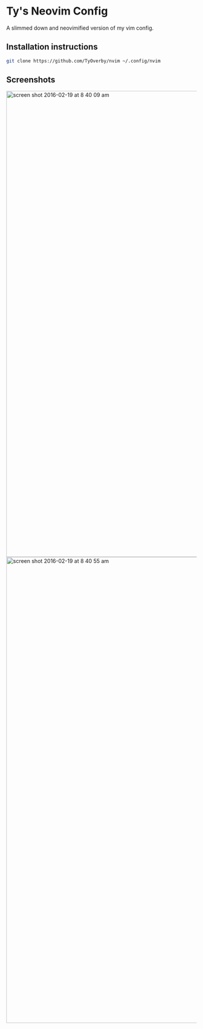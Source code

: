 # Ty's Neovim Config

A slimmed down and neovimified version of my vim config.

## Installation instructions

```bash
git clone https://github.com/TyOverby/nvim ~/.config/nvim
```

## Screenshots

<img width="1232" alt="screen shot 2016-02-19 at 8 40 09 am" src="https://cloud.githubusercontent.com/assets/573215/13182034/ace7f26c-d6e4-11e5-9c68-93bd66fb2acd.png">

<img width="1232" alt="screen shot 2016-02-19 at 8 40 55 am" src="https://cloud.githubusercontent.com/assets/573215/13182057/c073b5e6-d6e4-11e5-840e-371c83c4e735.png">
